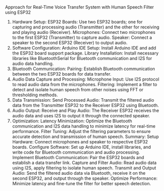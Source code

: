 Approach for Real-Time Voice Transfer System with Human Speech Filter using ESP32
1. Hardware Setup:
ESP32 Boards: Use two ESP32 boards; one for capturing and processing audio (Transmitter) and the other for receiving and playing audio (Receiver).
Microphones: Connect two microphones to the first ESP32 (Transmitter) to capture audio.
Speaker: Connect a speaker to the second ESP32 (Receiver) to output audio.
2. Software Configuration:
Arduino IDE Setup: Install Arduino IDE and add the ESP32 board support package.
Library Installation: Install necessary libraries like BluetoothSerial for Bluetooth communication and I2S for audio data handling.
3. Bluetooth Communication:
Pairing: Establish Bluetooth communication between the two ESP32 boards for data transfer.
4. Audio Data Capture and Processing:
Microphone Input: Use I2S protocol to read audio data from the microphones.
Filtering: Implement a filter to detect and isolate human speech from other noises using FFT or thresholding methods.
5. Data Transmission:
Send Processed Audio: Transmit the filtered audio data from the Transmitter ESP32 to the Receiver ESP32 using Bluetooth.
6. Audio Output:
Receive and Play Audio: The Receiver ESP32 receives the audio data and uses I2S to output it through the connected speaker.
7. Optimization:
Latency Minimization: Optimize the Bluetooth communication and I2S data handling to minimize latency for real-time performance.
Filter Tuning: Adjust the filtering parameters to ensure accurate detection and transmission of human speech.
Summary:
Setup Hardware: Connect microphones and speaker to respective ESP32 boards.
Configure Software: Set up Arduino IDE, install libraries, and write code for Bluetooth communication and audio processing.
Implement Bluetooth Communication: Pair the ESP32 boards and establish a data transfer link.
Capture and Filter Audio: Read audio data using I2S, apply filtering to isolate human speech.
Transmit and Output Audio: Send the filtered audio data via Bluetooth, receive it on the second ESP32, and output through the speaker.
Optimize Performance: Minimize latency and fine-tune the filter for better speech detection.
